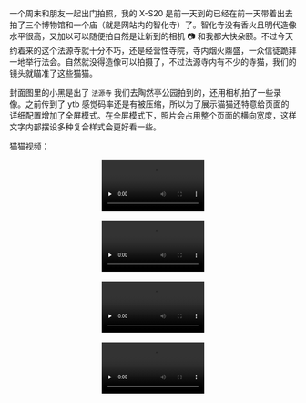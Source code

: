 一个周末和朋友一起出门拍照，我的 X-S20 是前一天到的已经在前一天带着出去拍了三个博物馆和一个庙（就是网站内的智化寺）了。智化寺没有香火且明代造像水平很高，又加以可以随便拍自然是让新到的相机 📷 和我都大快朵颐。不过今天约着来的这个法源寺就十分不巧，还是经营性寺院，寺内烟火鼎盛，一众信徒跪拜一地举行法会。自然就没得造像可以拍摄了，不过法源寺内有不少的寺猫，我们的镜头就瞄准了这些猫猫。

封面图里的小黑是出了 `法源寺` 我们去陶然亭公园拍到的，还用相机拍了一些录像。之前传到了 ytb 感觉码率还是有被压缩，所以为了展示猫猫还特意给页面的详细配置增加了全屏模式。在全屏模式下，照片会占用整个页面的横向宽度，这样文字内部摆设多种复合样式会更好看一些。

猫猫视频：

<center>
<video controls preload="none" src="https://github.com/lfkdsk/_video_/raw/main/DSCF0392.MOV" style="zoom:60%; max-width: 80%;"/>
</center>

<br/>

<center>
<video controls preload="none" src="https://github.com/lfkdsk/_video_/raw/main/DSCF0437.MOV" style="zoom:60%; max-width: 80%;"/>
</center>

<br/>

<center>
<video controls preload="none" src="https://github.com/lfkdsk/_video_/raw/main/DSCF0438.MOV" style="zoom:60%; max-width: 80%;"/>
</center>


<br/>

<center>
<video controls preload="none" src="https://github.com/lfkdsk/_video_/raw/main/DSCF0468.MOV" style="zoom:60%; max-width: 80%;"/>
</center>

